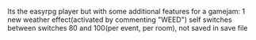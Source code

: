 Its the easyrpg player but with some additional features for a gamejam:
1 new weather effect(activated by commenting "WEED")
self switches between switches 80 and 100(per event, per room), not saved in save file
